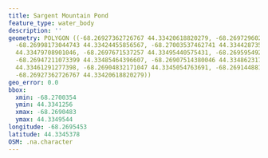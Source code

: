```yaml
---
title: Sargent Mountain Pond
feature_type: water_body
description: ''
geometry: POLYGON ((-68.26927362726767 44.33420618820279, -68.26972960280024 44.33412561035825,
  -68.26998173044743 44.33424455856567, -68.27003537462741 44.33442873595904, -68.26991199301291
  44.33479708901046, -68.2697671537257 44.33495440575431, -68.26959549234938 44.33495440575431,
  -68.26947211073399 44.33485464396607, -68.26907514380046 44.33486231795541, -68.26904832171047
  44.33461291277398, -68.26904832171047 44.3345054763691, -68.26914488123498 44.33435199544855,
  -68.26927362726767 44.33420618820279))
geo_error: 0.0
bbox:
  xmin: -68.2700354
  ymin: 44.3341256
  xmax: -68.2690483
  ymax: 44.3349544
longitude: -68.2695453
latitude: 44.3345378
OSM: .na.character
---
```

